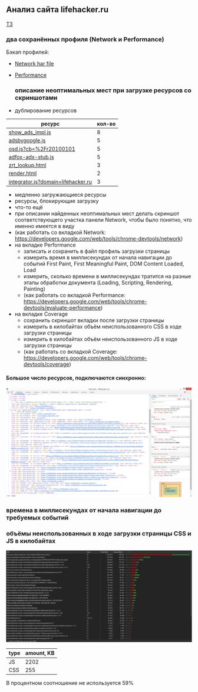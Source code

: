 ## Анализ сайта lifehacker.ru

[ТЗ](TASK.md)

  ### два сохранённых профиля (Network и Performance)
  Бэкап профилей:
- [Network har file](files/lifehacker.ru.har)
- [Performance](files/Profile-20190930T072356.json)

  ### описание неоптимальных мест при загрузке ресурсов со скриншотами
 
- дублирование ресурсов
  
| ресурс | кол-во |
|---|---|
| [show_ads_impl.js](https://pagead2.googlesyndication.com/pagead/js/r20190924/r20190131/show_ads_impl.js) | 8 |
| [adsbygoogle.js](https://pagead2.googlesyndication.com/pagead/js/adsbygoogle.js) | 5 |
| [osd.js?cb=%2Fr20100101](https://www.googletagservices.com/activeview/js/current/osd.js?cb=%2Fr20100101) | 5 |
| [adfox-adx-stub.js](https://yastatic.net/pcode/adfox/adfox-adx-stub.js) | 5 |
| [zrt_lookup.html](https://googleads.g.doubleclick.net/pagead/html/r20190924/r20190131/zrt_lookup.html) | 3 |
| [render.html](https://yastatic.net/safeframe-bundles/0.69/1-1-0/render.html) | 2 |
| [integrator.js?domain=lifehacker.ru](https://adservice.google.com/adsid/integrator.js?domain=lifehacker.ru) | 3 |  
  
  - медленно загружающиеся ресурсы
  - ресурсы, блокирующие загрузку
  - что-то ещё
  - при описании найденных неоптимальных мест делать скриншот соответствующего участка панели Network, чтобы было понятно, что именно имеется в виду
  - (как работать со вкладкой Network: https://developers.google.com/web/tools/chrome-devtools/network)
- на вкладке Performance
  - записать и сохранить в файл профиль загрузки страницы
  - измерить время в миллисекундах от начала навигации до событий First Paint, First Meaningful Paint, DOM Content Loaded, Load
  - измерить, сколько времени в миллисекундах тратится на разные этапы обработки документа (Loading, Scripting, Rendering, Painting)
  - (как работать со вкладкой Performance: https://developers.google.com/web/tools/chrome-devtools/evaluate-performance)
- на вкладке Coverage
  - сохранить скриншот вкладки после загрузки страницы
  - измерить в килобайтах объём неиспользованного CSS в ходе загрузки страницы
  - измерить в килобайтах объём неиспользованного JS в ходе загрузки страницы
  - (как работать со вкладкой Coverage: https://developers.google.com/web/tools/chrome-devtools/coverage)

#### Большое число ресурсов, подключаются  синхронно:

![](media/sources_links.png)

  ### времена в миллисекундах от начала навигации до требуемых событий
  

  ### объёмы неиспользованных в ходе загрузки страницы CSS и JS в килобайтах
  
![](media/coverage.png)

| type | amount, KB |
|---|---|
| JS | 2202 |
| CSS | 255 |

В процентном соотношение не используется 59%